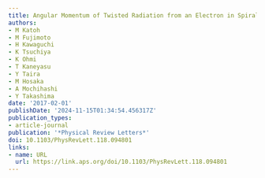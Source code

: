 ```yaml
---
title: Angular Momentum of Twisted Radiation from an Electron in Spiral Motion
authors:
- M Katoh
- M Fujimoto
- H Kawaguchi
- K Tsuchiya
- K Ohmi
- T Kaneyasu
- Y Taira
- M Hosaka
- A Mochihashi
- Y Takashima
date: '2017-02-01'
publishDate: '2024-11-15T01:34:54.456317Z'
publication_types:
- article-journal
publication: '*Physical Review Letters*'
doi: 10.1103/PhysRevLett.118.094801
links:
- name: URL
  url: https://link.aps.org/doi/10.1103/PhysRevLett.118.094801
---
```

